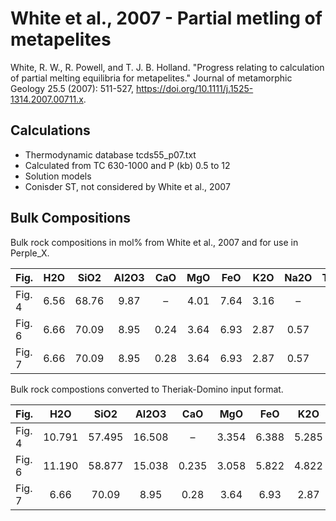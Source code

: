 # White et al., 2007 - Partial metling of metapelites
White, R. W., R. Powell, and T. J. B. Holland. "Progress relating to calculation of partial melting equilibria for metapelites." Journal of metamorphic Geology 25.5 (2007): 511-527, https://doi.org/10.1111/j.1525-1314.2007.00711.x.

## Calculations

- Thermodynamic database tcds55_p07.txt
- Calculated from TC 630-1000 and P (kb) 0.5 to 12
- Solution models
- Conisder ST, not considered by White et al., 2007

## Bulk Compositions

Bulk rock compositions in mol% from White et al., 2007 and for use in Perple_X.

|Fig. | H2O | SiO2 | Al2O3 | CaO | MgO | FeO | K2O | Na2O | TiO2 | O |
|:----|:---:|:---:|:---:|:---:|:---:|:---:|:---:|:---:|:---:|:---:|
|Fig. 4 | 6.56 | 68.76 | 9.87 | – | 4.01 | 7.64 | 3.16| – | – | – |
|Fig. 6 | 6.66 | 70.09 | 8.95 | 0.24 | 3.64 | 6.93 | 2.87 | 0.57 | – | – |
|Fig. 7 | 6.66 | 70.09 | 8.95 |0.28 | 3.64 | 6.93 | 2.87 | 0.57 | – | – |

Bulk rock compostions converted to Theriak-Domino input format.

|Fig. | H2O | SiO2 | Al2O3 | CaO | MgO | FeO | K2O | Na2O | TiO2 | O |
|:----|:---:|:---:|:---:|:---:|:---:|:---:|:---:|:---:|:---:|:---:|
|Fig. 4 | 10.791 | 57.495 | 16.508 | – | 3.354 | 6.388 | 5.285| – | – | – |
|Fig. 6 | 11.190| 58.877 | 15.038 | 0.235 | 3.058| 5.822 | 4.822 | 0.958 | – | – |
|Fig. 7 | 6.66 | 70.09 | 8.95 |0.28 | 3.64 | 6.93 | 2.87 | 0.57 | – | – |